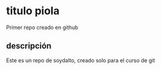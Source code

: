 # titulo piola
Primer repo creado en github

## descripción
Este es un repo de soydalto, creado solo para el curso de git
